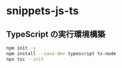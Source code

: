 # snippets-js-ts

## TypeScript の実行環境構築

```sh
npm init -y
npm install --save-dev typescript ts-node
npx tsc --init
```

